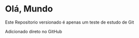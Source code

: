 # Olá, Mundo
Este Repositorio versionado é apenas um teste de estudo de Git 

Adicionado direto no GitHub

